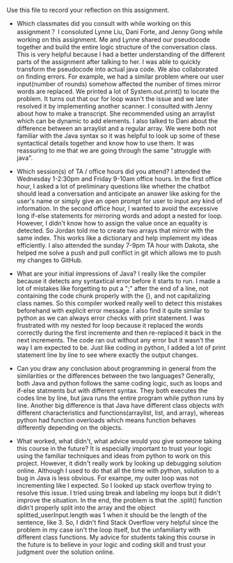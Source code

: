 Use this file to record your reflection on this assignment.

- Which classmates did you consult with while working on this assignment？
I consoluted Lynne Liu, Dani Forte, and Jenny Gong while working on this assignment. Me and Lynne shared our  pseudocode together and build the entire logic structure of the conversation class. This is very helpful because I had a better understanding of the different parts of the assignment after talking to her. I was able to quickly transform the pseudocode into actual java code. We also collaborated on finding errors. For example, we had a similar problem where our user input(number of rounds) somehow affected the number of times mirror words are replaced. We printed a lot of System.out.print() to locate the problem. It turns out that our for loop wasn't the issue and we later resolved it by implementing another scanner. I consulted with Jenny about how to make a transcript. She recommended using an arraylist which can be dynamic to add elements. I also talked to Dani about the difference between an arraylist and a regular array. We were both not familiar with the Java syntax so it was helpful to look up some of these syntactical details together and know how to use them. It was reassuring to me that we are going through the same "struggle with java".

- Which session(s) of TA / office hours did you attend?
I attended the Wednesday 1-2:30pm and Friday 9-10am office hours. In the first office hour, I asked a lot of preliminary questions like whether the chatbot should lead a conversation and anticipate an answer like asking for the user's name or simply give an open prompt for user to input any kind of information. In the second office hour, I wanted to avoid the excessive long if-else statements for mirroring words and adopt a nested for loop. However, I didn't know how to assign the value once an equality is detected. So Jordan told me to create two arrays that mirror with the same index. This works like a dictionary and help implement my ideas efficiently. I also attended the sunday 7-9pm TA hour with Dakota, she helped me solve a push and pull conflict in git which allows me to push my changes to GitHub.

- What are your initial impressions of Java? 
I really like the compiler because it detects any syntaxtical error before it starts to run. I made a lot of mistakes like forgetting to put a ";" after the end of a line, not containing the code chunk properly with the {}, and not capitalizing class names. So this compiler worked really well to detect this mistakes beforehand with explicit error message. I also find it quite similar to python as we can always error checks with print statement. I was frustrated with my nested for loop because it replaced the words correctly during the first incremente and then re-replaced it back in the next increments. The code ran out without any error but it wasn't the way I am expected to be. Just like coding in python, I added a lot of print statement line by line to see where exactly the output changes. 

- Can you draw any conclusion about programming in general from the similarities or the differences between the two languages? 
Generally, both Java and python follows the same coding logic, such as loops and if-else statments but with different syntax. They both executes the codes line by line, but java runs the entire program while python runs by line. Another big difference is that Java have different class objects with different characteristics and functions(arraylist, list, and array), whereas python had function overloads which means function behaves differently depending on the objects.

- What worked, what didn't, what advice would you give someone taking this course in the future?
It is especially important to trust your logic using the familiar techniques and ideas from python to work on this project. However, it didn't really work by looking up debugging solution online. Although I used to do that all the time with python, solution to a bug in Java is less obvious. For exampe, my outer loop was not incrementing like I expected. So I looked up stack overflow trying to resolve this issue. I tried using break and labeling my loops but it didn't improve the situation. In the end, the problem is that the .split() function didn't properly split into the array and the object splitted_userInput.length was 1 when it should be the length of the sentence, like 3. So, I didn't find Stack Overflow very helpful since the problem in my case isn't the loop itself, but the unfamiliarty with different class functions. My advice for students taking this course in the future is to believe in your logic and coding skill and trust your judgment over the solution online.

